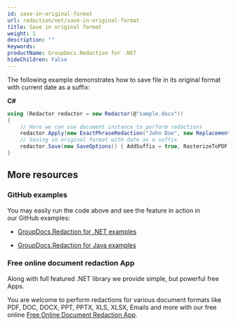 ```yaml
---
id: save-in-original-format
url: redaction/net/save-in-original-format
title: Save in original format
weight: 1
description: ""
keywords: 
productName: GroupDocs.Redaction for .NET
hideChildren: False
---
```

The following example demonstrates how to save file in its original format with current date as a suffix:

**C#**

```csharp
using (Redactor redactor = new Redactor(@"sample.docx"))
{
    // Here we can use document instance to perform redactions
    redactor.Apply(new ExactPhraseRedaction("John Doe", new ReplacementOptions("[personal]")));
    // Saving in original format with date as a suffix
    redactor.Save(new SaveOptions() { AddSuffix = true, RasterizeToPDF = false, RedactedFileSuffix = DateTime.Now.ToShortDateString() });
}
```

## More resources

### GitHub examples

You may easily run the code above and see the feature in action in our GitHub examples:

*   [GroupDocs.Redaction for .NET examples](https://github.com/groupdocs-redaction/GroupDocs.Redaction-for-.NET)
    
*   [GroupDocs.Redaction for Java examples](https://github.com/groupdocs-redaction/GroupDocs.Redaction-for-Java)
    

### Free online document redaction App

Along with full featured .NET library we provide simple, but powerful free Apps.

You are welcome to perform redactions for various document formats like PDF, DOC, DOCX, PPT, PPTX, XLS, XLSX, Emails and more with our free online [Free Online Document Redaction App](https://products.groupdocs.app/redaction).
